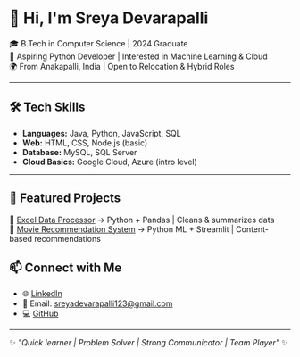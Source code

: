 # 👋 Hi, I'm Sreya Devarapalli  

🎓 B.Tech in Computer Science | 2024 Graduate  
💼 Aspiring Python Developer | Interested in Machine Learning & Cloud  
🌍 From Anakapalli, India | Open to Relocation & Hybrid Roles  

---

## 🛠 Tech Skills  
- **Languages:** Java, Python, JavaScript, SQL  
- **Web:** HTML, CSS, Node.js (basic)    
- **Database:** MySQL, SQL Server  
- **Cloud Basics:** Google Cloud, Azure (intro level)  

---

## 📂 Featured Projects  
🔹 [Excel Data Processor](https://github.com/sreyadevarapalli/Excel-Data-Processor.git) → Python + Pandas | Cleans & summarizes data  
🔹 [Movie Recommendation System](https://github.com/sreyadevarapalli/movie-recommender.git) → Python ML + Streamlit | Content-based recommendations  






## 📫 Connect with Me  
- 🌐 [LinkedIn](https://www.linkedin.com/in/sreya-devarapalli-6b1884238)  
- 📧 Email: sreyadevarapalli123@gmail.com  
- 💻 [GitHub](https://github.com/sreyadevarapalli)  

---

✨ *"Quick learner | Problem Solver | Strong Communicator | Team Player"* ✨
